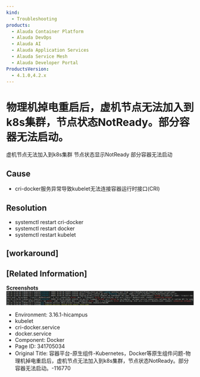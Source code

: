 ```yaml
---
kind:
  - Troubleshooting
products:
  - Alauda Container Platform
  - Alauda DevOps
  - Alauda AI
  - Alauda Application Services
  - Alauda Service Mesh
  - Alauda Developer Portal
ProductsVersion:
  - 4.1.0,4.2.x
---
```

<!-- A type of document that involves encountering a fault, diagnosing it, performing root cause analysis, and providing solutions. -->

# 物理机掉电重启后，虚机节点无法加入到k8s集群，节点状态NotReady。部分容器无法启动。

虚机节点无法加入到k8s集群 节点状态显示NotReady 部分容器无法启动

## Cause
- cri-docker服务异常导致kubelet无法连接容器运行时接口(CRI)

## Resolution
- systemctl restart cri-docker
- systemctl restart docker
- systemctl restart kubelet

## [workaround]

## [Related Information]
**Screenshots**
![](assets/rong-qi-ping-tai-yuan-sheng-zu-jian-kubernetes-dockerdeng-yuan-sheng-zu-jian-wen/mceclip0_1756886584166_q6reo.png)
- Environment: 3.16.1-hicampus
- kubelet
- cri-docker.service
- docker.service
- Component: Docker
- Page ID: 341705034
- Original Title: 容器平台-原生组件-Kubernetes，Docker等原生组件问题-物理机掉电重启后，虚机节点无法加入到k8s集群，节点状态NotReady。部分容器无法启动。-116770
